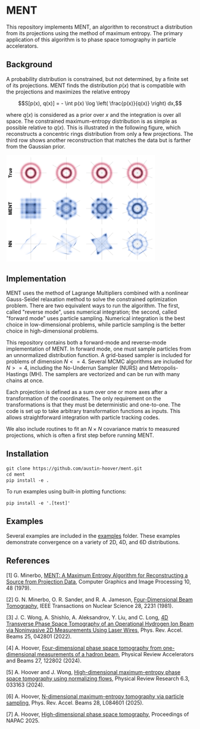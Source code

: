 # MENT

This repository implements MENT, an algorithm to reconstruct a distribution from its projections using the method of maximum entropy. The primary application of this algorithm is to phase space tomography in particle accelerators.


## Background

A probability distribution is constrained, but not determined, by a finite set of its projections. MENT finds the distribution $p(x)$ that is compatible with the projections and maximizes the relative entropy

```math
S[p(x), q(x)] = - \int p(x) \log \left( \frac{p(x)}{q(x)} \right) dx,
```

where $q(x)$ is considered as a prior over $x$ and the integration is over all space. The constrained maximum-entropy distribution is as simple as possible relative to $q(x)$. This is illustrated in the following figure, which reconstructs a concentric rings distribution from only a few projections. The third row shows another reconstruction that matches the data but is farther from the Gaussian prior.

<img src="docs/images/fig_rings.png" width="400px">


## Implementation

MENT uses the method of Lagrange Multipliers combined with a nonlinear Gauss-Seidel relaxation method to solve the constrained optimization problem. There are two equivalent ways to run the algorithm. The first, called "reverse mode", uses numerical integration; the second, called "forward mode" uses particle sampling. Numerical integration is the best choice in low-dimensional problems, while particle sampling is the better choice in high-dimensional problems.

This repository contains both a forward-mode and reverse-mode implementation of MENT. In forward mode, one must sample particles from an unnormalized distribution function. A grid-based sampler is included for problems of dimension $N <= 4$. Several MCMC algorithms are included for $N >= 4$, including the No-Underrun Sampler (NURS) and Metropolis-Hastings (MH). The samplers are vectorized and can be run with many chains at once.

Each projection is defined as a sum over one or more axes after a transformation of the coordinates. The only requirement on the transformations is that they must be deterministic and one-to-one. The code is set up to take arbitrary transformation functions as inputs. This allows straightforward integration with particle tracking codes.

We also include routines to fit an $N \times N$ covariance matrix to measured projections, which is often a first step before running MENT.


## Installation

```
git clone https://github.com/austin-hoover/ment.git
cd ment
pip install -e .
```

To run examples using built-in plotting functions:
```
pip install -e '.[test]'
```


## Examples

Several examples are included in the [examples](https://github.com/austin-hoover/ment/tree/main/examples) folder. These examples demonstrate convergence on a variety of 2D, 4D, and 6D distributions.



## References

[1] G. Minerbo, [MENT: A Maximum Entropy Algorithm for Reconstructing a Source from Projection Data](https://www-sciencedirect-com.ornl.idm.oclc.org/science/article/pii/0146664X79900340), Computer Graphics and Image Processing 10, 48 (1979).

[2] G. N. Minerbo, O. R. Sander, and R. A. Jameson, [Four-Dimensional Beam Tomography](https://ieeexplore.ieee.org/document/4331646), IEEE Transactions on Nuclear Science 28, 2231 (1981).

[3] J. C. Wong, A. Shishlo, A. Aleksandrov, Y. Liu, and C. Long, [4D Transverse Phase Space Tomography of an Operational Hydrogen Ion Beam via Noninvasive 2D Measurements Using Laser Wires](https://journals.aps.org/prab/abstract/10.1103/PhysRevAccelBeams.25.042801), Phys. Rev. Accel. Beams 25, 042801 (2022).

[4] A. Hoover, [Four-dimensional phase space tomography from one-dimensional measurements of a hadron beam](https://doi.org/10.1103/PhysRevAccelBeams.27.122802), Physical Review Accelerators and Beams 27, 122802 (2024).

[5] A. Hoover and J. Wong, [High-dimensional maximum-entropy phase space tomography using normalizing flows](https://doi.org/10.1103/PhysRevResearch.6.033163), Physical Review Research 6.3, 033163 (2024).

[6] A. Hoover, [N-dimensional maximum-entropy tomography via particle sampling](https://doi.org/10.1103/zl2h-3v32), Phys. Rev. Accel. Beams 28, L084601 (2025).

[7] A. Hoover, [High-dimensional phase space tomography](https://prebys.physics.ucdavis.edu/NAPAC-25/proceedings/pdf/TUZN01.pdf), Proceedings of NAPAC 2025.
